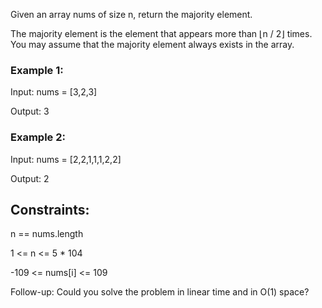 Given an array nums of size n, return the majority element.

The majority element is the element that appears more than ⌊n / 2⌋ times. You may assume that the majority element always exists in the array.

### Example 1:

Input: nums = [3,2,3]

Output: 3

### Example 2:

Input: nums = [2,2,1,1,1,2,2]

Output: 2

## Constraints:

n == nums.length

1 <= n <= 5 \* 104

-109 <= nums[i] <= 109

Follow-up: Could you solve the problem in linear time and in O(1) space?
